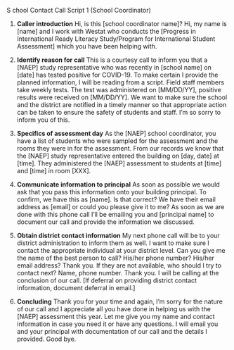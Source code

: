 S chool Contact Call Script 1 (School Coordinator)

1.	**Caller introduction**
Hi, is this [school coordinator name]?  Hi, my name is [name] and I work with Westat who conducts the [Progress in International Ready Literacy Study/Program for International Student Assessment] which you have been helping with. 

2.	**Identify reason for call** 
This is a courtesy call to inform you that a [NAEP] study representative who was recently in [school name] on [date] has tested positive for COVID-19. To make certain I provide the planned information, I will be reading from a script. 
Field staff members take weekly tests. The test was administered on [MM/DD/YY], positive results were received on [MM/DD/YY].   We want to make sure the school and the district are notified in a timely manner so that appropriate action can be taken to ensure the safety of students and staff. I’m so sorry to inform you of this.  

3.	**Specifics of assessment day**
As the [NAEP] school coordinator, you have a list of students who were sampled for the assessment and the rooms they were in for the assessment.  From our records we know that the [NAEP] study representative entered the building on [day, date] at [time].  They administered the [NAEP] assessment to students at [time] and [time] in room [XXX].

4.	**Communicate information to principal**
As soon as possible we would ask that you pass this information onto your building principal.  To confirm, we have this as [name].  Is that correct?  We have their email address as [email] or could you please give it to me?  As soon as we are done with this phone call I’ll be emailing you and [principal name] to document our call and provide the information we discussed.

5.	**Obtain district contact information**
My next phone call will be to your district administration to inform them as well.  I want to make sure I contact the appropriate individual at your district level.  Can you give me the name of the best person to call?  His/her phone number?  His/her email address?  Thank you.  If they are not available, who should I try to contact next?  Name, phone number.  Thank you.  I will be calling at the conclusion of our call.  [If deferral on providing district contact information, document deferral in email.]

6.	**Concluding**
Thank you for your time and again, I’m sorry for the nature of our call and I appreciate all you have done in helping us with the [NAEP] assessment this year.  Let me give you my name and contact information in case you need it or have any questions.  I will email you and your principal with documentation of our call and the details I provided.   Good bye.
